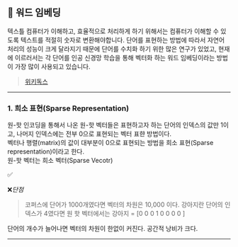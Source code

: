 ## :book: 워드 임베딩
텍스틀 컴퓨터가 이해하고, 효율적으로 처리하게 하기 위해서는 컴퓨터가 이해할 수 있도록 텍스트를 적절히 숫자로 변환해야합니다. 단어를 표현하는 방법에 따라서 자연어 처리의 성능이 크게 달라지기 때문에 단어를 수치화 하기 위한 많은 연구가 있었고, 현재에 이르러서는 각 단어를 인공 신경망 학습을 통해 벡터화 하는 워드 임베딩이라는 방법이 가장 많이 사용되고 있습니다.<br>

>[위키독스](https://wikidocs.net/22644)


---

### 1. 희소 표현(Sparse Representation)

원-핫 인코딩을 통해서 나온 원-핫 벡터들은 표현하고자 하는 단어의 인덱스의 값만 1이고, 나머지 인덱스에는 전부 0으로 표현되는 벡터 표햔 방법이다.<br>
벡터나 행렬(matrix)의 값이 대부분이 0으로 표현되는 방법을 희소 표현(Sparse representation)이라고 한다.<br>
원-핫 벡터는 희소 벡터(Sparse Vecotr)

:white_check_mark:


:x:*단점*
>코퍼스에 단어가 1000개였다면 벡터의 차원은 10,000 이다. 강아지란 단어의 인덱스가 4였다면 원 핫 벡터에서는 강아지 = [0 0 0 1 0 0 0 0 ]<br>

단어의 개수가 늘어나면 벡터의 차원이 한없이 커진다. 공간적 낭비가 크다.

---

